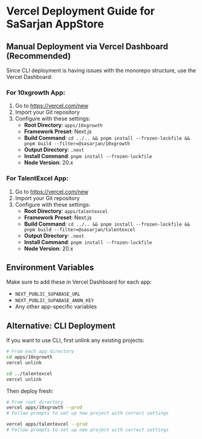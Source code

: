 # Vercel Deployment Guide for SaSarjan AppStore

## Manual Deployment via Vercel Dashboard (Recommended)

Since CLI deployment is having issues with the monorepo structure, use the Vercel Dashboard:

### For 10xgrowth App:

1. Go to https://vercel.com/new
2. Import your Git repository
3. Configure with these settings:
   - **Root Directory**: `apps/10xgrowth`
   - **Framework Preset**: Next.js
   - **Build Command**: `cd ../.. && pnpm install --frozen-lockfile && pnpm build --filter=@sasarjan/10xgrowth`
   - **Output Directory**: `.next`
   - **Install Command**: `pnpm install --frozen-lockfile`
   - **Node Version**: 20.x

### For TalentExcel App:

1. Go to https://vercel.com/new
2. Import your Git repository
3. Configure with these settings:
   - **Root Directory**: `apps/talentexcel`
   - **Framework Preset**: Next.js
   - **Build Command**: `cd ../.. && pnpm install --frozen-lockfile && pnpm build --filter=@sasarjan/talentexcel`
   - **Output Directory**: `.next`
   - **Install Command**: `pnpm install --frozen-lockfile`
   - **Node Version**: 20.x

## Environment Variables

Make sure to add these in Vercel Dashboard for each app:
- `NEXT_PUBLIC_SUPABASE_URL`
- `NEXT_PUBLIC_SUPABASE_ANON_KEY`
- Any other app-specific variables

## Alternative: CLI Deployment

If you want to use CLI, first unlink any existing projects:

```bash
# From each app directory
cd apps/10xgrowth
vercel unlink

cd ../talentexcel
vercel unlink
```

Then deploy fresh:

```bash
# From root directory
vercel apps/10xgrowth --prod
# Follow prompts to set up new project with correct settings

vercel apps/talentexcel --prod
# Follow prompts to set up new project with correct settings
```